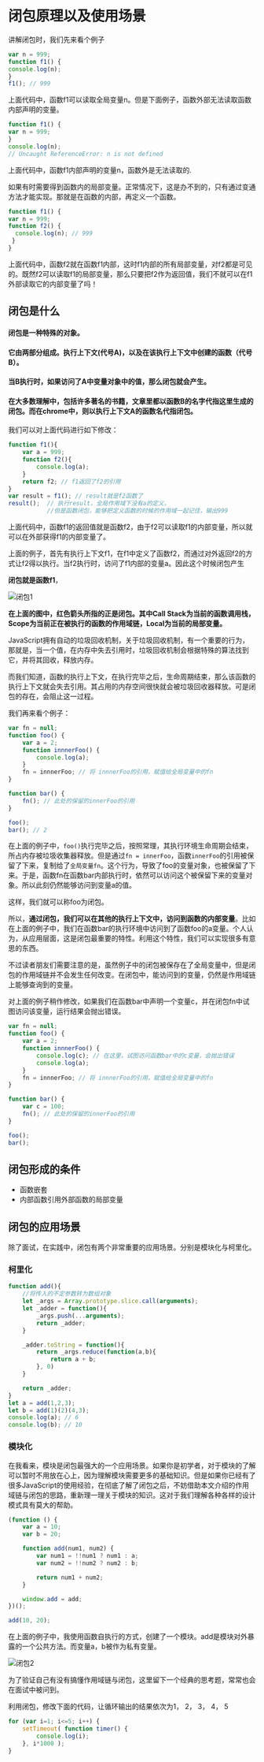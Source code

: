 # 闭包原理以及使用场景

讲解闭包时，我们先来看个例子

```js
var n = 999;
function f1() {
console.log(n);
}
f1(); // 999
```
上面代码中，函数f1可以读取全局变量n。但是下面例子，函数外部无法读取函数内部声明的变量。

```js
function f1() {
var n = 999;
}
console.log(n);
// Uncaught ReferenceError: n is not defined
```

上面代码中，函数f1内部声明的变量n，函数外是无法读取的.

如果有时需要得到函数内的局部变量。正常情况下，这是办不到的，只有通过变通方法才能实现。那就是在函数的内部，再定义一个函数。

```js
function f1() {
var n = 999;
function f2() {
  console.log(n); // 999
 }
}
```

上面代码中，函数f2就在函数f1内部，这时f1内部的所有局部变量，对f2都是可见的。既然f2可以读取f1的局部变量，那么只要把f2作为返回值，我们不就可以在f1外部读取它的内部变量了吗！

## 闭包是什么

#### 闭包是一种特殊的对象。

#### 它由两部分组成。执行上下文(代号A)，以及在该执行上下文中创建的函数（代号B）。

#### 当B执行时，如果访问了A中变量对象中的值，那么闭包就会产生。

#### 在大多数理解中，包括许多著名的书籍，文章里都以函数B的名字代指这里生成的闭包。而在chrome中，则以执行上下文A的函数名代指闭包。

我们可以对上面代码进行如下修改：

```js
function f1(){
    var a = 999;
    function f2(){
        console.log(a);
    }
    return f2; // f1返回了f2的引用
}
var result = f1(); // result就是f2函数了
result();  // 执行result，全局作用域下没有a的定义，
           //但是函数闭包，能够把定义函数的时候的作用域一起记住，输出999
```
上面代码中，函数f1的返回值就是函数f2，由于f2可以读取f1的内部变量，所以就可以在外部获得f1的内部变量了。

上面的例子，首先有执行上下文f1，在f1中定义了函数f2，而通过对外返回f2的方式让f2得以执行。当f2执行时，访问了f1内部的变量a。因此这个时候闭包产生

**闭包就是函数f1**，

<img class="zoom-custom-imgs" :src="$withBase('/assets/img/js/b1.jpg')" alt="闭包1">


**在上面的图中，红色箭头所指的正是闭包。其中Call Stack为当前的函数调用栈，Scope为当前正在被执行的函数的作用域链，Local为当前的局部变量。**

JavaScript拥有自动的垃圾回收机制，关于垃圾回收机制，有一个重要的行为，那就是，当一个值，在内存中失去引用时，垃圾回收机制会根据特殊的算法找到它，并将其回收，释放内存。

而我们知道，函数的执行上下文，在执行完毕之后，生命周期结束，那么该函数的执行上下文就会失去引用。其占用的内存空间很快就会被垃圾回收器释放。可是闭包的存在，会阻止这一过程。

我们再来看个例子：

```js
var fn = null;
function foo() {
    var a = 2;
    function innnerFoo() {
        console.log(a);
    }
    fn = innnerFoo; // 将 innnerFoo的引用，赋值给全局变量中的fn
}

function bar() {
    fn(); // 此处的保留的innerFoo的引用
}

foo();
bar(); // 2
```
在上面的例子中，`foo()`执行完毕之后，按照常理，其执行环境生命周期会结束，所占内存被垃圾收集器释放。但是通过`fn = innerFoo`，函数`innerFoo`的引用被保留了下来，复制给了`全局变量fn`。这个行为，导致了foo的变量对象，也被保留了下来。于是，函数fn在函数bar内部执行时，依然可以访问这个被保留下来的变量对象。所以此刻仍然能够访问到变量a的值。

这样，我们就可以称foo为闭包。

所以，**通过闭包，我们可以在其他的执行上下文中，访问到函数的内部变量**。比如在上面的例子中，我们在函数bar的执行环境中访问到了函数foo的a变量。个人认为，从应用层面，这是闭包最重要的特性。利用这个特性，我们可以实现很多有意思的东西。

不过读者朋友们需要注意的是，虽然例子中的闭包被保存在了全局变量中，但是闭包的作用域链并不会发生任何改变。在闭包中，能访问到的变量，仍然是作用域链上能够查询到的变量。

对上面的例子稍作修改，如果我们在函数bar中声明一个变量c，并在闭包fn中试图访问该变量，运行结果会抛出错误。

```js
var fn = null;
function foo() {
    var a = 2;
    function innnerFoo() {
        console.log(c); // 在这里，试图访问函数bar中的c变量，会抛出错误
        console.log(a);
    }
    fn = innnerFoo; // 将 innnerFoo的引用，赋值给全局变量中的fn
}

function bar() {
    var c = 100;
    fn(); // 此处的保留的innerFoo的引用
}

foo();
bar();
```


## 闭包形成的条件
- 函数嵌套
- 内部函数引用外部函数的局部变量


## 闭包的应用场景 

除了面试，在实践中，闭包有两个非常重要的应用场景。分别是模块化与柯里化。

### 柯里化

```js
function add(){
    //将传入的不定参数转为数组对象
    let _args = Array.prototype.slice.call(arguments);
    let _adder = function(){
        _args.push(...arguments);
        return _adder;
    }

    _adder.toString = function(){
        return _args.reduce(function(a,b){
            return a + b;
        }, 0)
    }

    return _adder;
}
let a = add(1,2,3);
let b = add(1)(2)(4,3);
console.log(a); // 6
console.log(b); // 10
```

### 模块化

在我看来，模块是闭包最强大的一个应用场景。如果你是初学者，对于模块的了解可以暂时不用放在心上，因为理解模块需要更多的基础知识。但是如果你已经有了很多JavaScript的使用经验，在彻底了解了闭包之后，不妨借助本文介绍的作用域链与闭包的思路，重新理一理关于模块的知识。这对于我们理解各种各样的设计模式具有莫大的帮助。


```js
(function () {
    var a = 10;
    var b = 20;

    function add(num1, num2) {
        var num1 = !!num1 ? num1 : a;
        var num2 = !!num2 ? num2 : b;

        return num1 + num2;
    }

    window.add = add;
})();

add(10, 20);
```

在上面的例子中，我使用函数自执行的方式，创建了一个模块。add是模块对外暴露的一个公共方法。而变量a，b被作为私有变量。

<img class="zoom-custom-imgs" :src="$withBase('/assets/img/js/b2.png')" alt="闭包2">

为了验证自己有没有搞懂作用域链与闭包，这里留下一个经典的思考题，常常也会在面试中被问到。

利用闭包，修改下面的代码，让循环输出的结果依次为1， 2， 3， 4， 5

```js
for (var i=1; i<=5; i++) {
    setTimeout( function timer() {
        console.log(i);
    }, i*1000 );
}
```

<Vssue :options="{ locale: 'zh' }"  />




